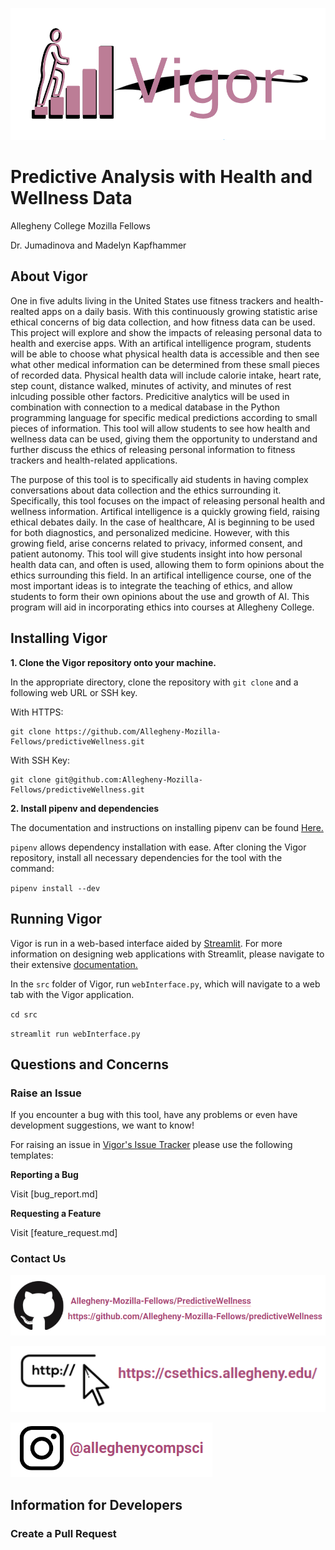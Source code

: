 ![Vigor](src/webInterface/VigorImages/vigor.png)

# Predictive Analysis with Health and Wellness Data

Allegheny College Mozilla Fellows

Dr. Jumadinova and Madelyn Kapfhammer

## About Vigor

One in five adults living in the United States use fitness trackers and health-realted apps on a daily basis. With this continuously growing statistic arise ethical concerns of big data collection, and how fitness data can be used. This project will explore and show the impacts of releasing personal data to health and exercise apps. With an artifical intelligence program, students will be able to choose what physical health data is accessible and then see what other medical information can be determined from these small pieces of recorded data. Physical health data will include calorie intake, heart rate, step count, distance walked, minutes of activity, and minutes of rest inlcuding possible other factors. Predicitive analytics will be used in combination with connection to a medical database in the Python programming language for specific medical predictions according to small pieces of information. This tool will allow students to see how health and wellness data can be used, giving them the opportunity to understand and further discuss the ethics of releasing personal information to fitness trackers and health-related applications.

The purpose of this tool is to specifically aid students in having complex conversations about data collection and the ethics surrounding it. Specifically, this tool focuses on the impact of releasing personal health and wellness information. Artifical intelligence is a quickly growing field, raising ethical debates daily. In the case of healthcare, AI is beginning to be used for both diagnostics, and personalized medicine. However, with this growing field, arise concerns related to privacy, informed consent, and patient autonomy. This tool will give students insight into how personal health data can, and often is used, allowing them to form opinions about the ethics surrounding this field. In an artifical intelligence course, one of the most important ideas is to integrate the teaching of ethics, and allow students to form their own opinions about the use and growth of AI. This program will aid in incorporating ethics into courses at Allegheny College.

## Installing Vigor

**1. Clone the Vigor repository onto your machine.**

In the appropriate directory, clone the repository with `git clone` and a following web URL or SSH key.

With HTTPS:

```
git clone https://github.com/Allegheny-Mozilla-Fellows/predictiveWellness.git
```

With SSH Key:

``` 
git clone git@github.com:Allegheny-Mozilla-Fellows/predictiveWellness.git 
```

**2. Install pipenv and dependencies**

The documentation and instructions on installing pipenv can be found [Here.](https://pipenv.kennethreitz.org/en/latest/#install-pipenv-today)

`pipenv` allows dependency installation with ease. After cloning the Vigor repository, install all necessary dependencies for the tool with the command: 

`pipenv install --dev`

## Running Vigor

Vigor is run in a web-based interface aided by [Streamlit](https://github.com/streamlit). For more information on designing web applications with Streamlit, please navigate to their extensive [documentation.](https://www.streamlit.io/)

In the `src` folder of Vigor, run `webInterface.py`, which will navigate to a web tab with the Vigor application.

`cd src`

`streamlit run webInterface.py`

## Questions and Concerns

### Raise an Issue

If you encounter a bug with this tool, have any problems or even have development suggestions, we want to know!

For raising an issue in [Vigor's Issue Tracker](https://github.com/Allegheny-Mozilla-Fellows/predictiveWellness/issues) please use the following templates:

**Reporting a Bug**

Visit [bug_report.md]

**Requesting a Feature**

Visit [feature_request.md]

### Contact Us

![GitHub Information](src/webInterface/VigorImages/github.png)

![Mozilla Fellows Website](src/webInterface/VigorImages/website.png)

![Allegheny Computer Science Instagram](src/webInterface/VigorImages/instagram.png)

## Information for Developers

### Create a Pull Request
